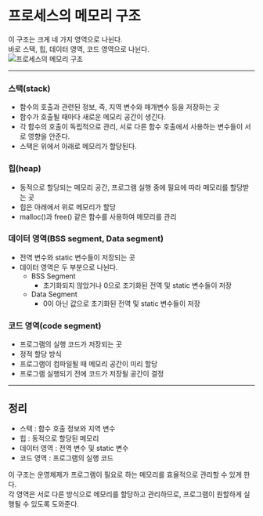 __프로세스의 메모리 구조__
=================================================================
이 구조는 크게 네 가지 영역으로 나뉜다.  
바로 스택, 힙, 데이터 영역, 코드 영역으로 나뉜다.  
![프로세스의 메모리 구조](https://velog.velcdn.com/images/sean2337/post/2c733da2-9e51-4020-b4fb-e0defb31b992/image.png)
- - -
### __스택(stack)__
* 함수의 호출과 관련된 정보, 즉, 지역 변수와 매개변수 등을 저장하는 곳
* 함수가 호출될 때마다 새로운 메모리 공간이 생긴다.
* 각 함수의 호출이 독립적으로 관리, 서로 다른 함수 호출에서 사용하는 변수들이 서로 영향을 안준다.
* 스택은 위에서 아래로 메모리가 할당된다.

### __힙(heap)__
* 동적으로 할당되는 메모리 공간, 프로그램 실행 중에 필요에 따라 메모리를 할당받는 곳
* 힙은 아래에서 위로 메모리가 할당
* malloc()과 free() 같은 함수를 사용하여 메모리를 관리

### __데이터 영역(BSS segment, Data segment)__
* 전역 변수와 static 변수들이 저장되는 곳
* 데이터 영역은 두 부분으로 나뉜다.
    * BSS Segment
        * 초기화되지 않았거나 0으로 조기화된 전역 및 static 변수들이 저장
    * Data Segment
        * 0이 아닌 값으로 초기화된 전역 및 static 변수들이 저장

### __코드 영역(code segment)__
* 프로그램의 실행 코드가 저장되는 곳
* 정적 할당 방식
* 프로그램이 컴파일될 때 메모리 공간이 미리 할당
* 프로그램 실행되기 전에 코드가 저장될 공간이 결정
- - -
## __정리__
* 스택 : 함수 호출 정보와 지역 변수
* 힙 : 동적으로 할당된 메모리
* 데이터 영역 : 전역 변수 및 static 변수
* 코드 영역 : 프로그램의 실행 코드

이 구조는 운영체제가 프로그램이 필요로 하는 메모리를 효율적으로 관리할 수 있게 한다.  
각 영역은 서로 다른 방식으로 메모리를 할당하고 관리하므로, 프로그램이 원할하게 실행될 수 있도록 도와준다.
